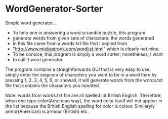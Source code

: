 # WordGenerator-Sorter
Simple word generator...

 * To help one in answering a word scramble puzzle, this program
 * generate words from given sets of characters. the words generated
 * in this file came from a words.txt file that I copied from 
 * "http://www.mieliestronk.com/wordlist.html" which is clearly not mine.
 * To be consice, this program is simply a word sorter; nonetheless, I want
 * to call it word generator.
 
 The program contains a straigthforwards GUI that is very easy to use. 
 simply enter the sequnce of characters you want to be in a word then 
 by pressing 1, 2, 3, 4, 5, 6, or showall, it will generate words from the
 words.txt file that contains the characters you inputted.
 
 Note: words from words.txt file are all spelled int British English.
       Therefore, when one type color(American way), the word color itself will not appear in the list
       because the British English spelling for color is colour. Similaryly armor(American) is armour (British) etc..
 
 

